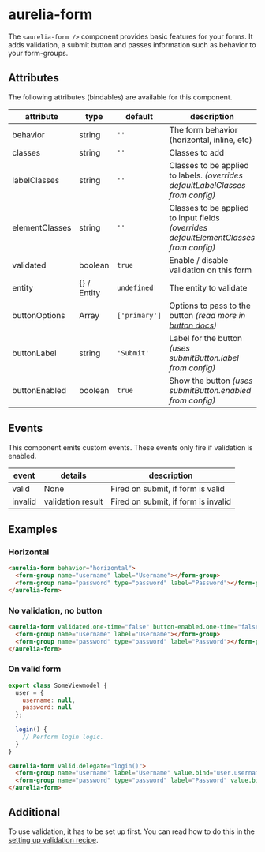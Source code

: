 # aurelia-form
The `<aurelia-form />` component provides basic features for your forms.
It adds validation, a submit button and passes information such as behavior to your form-groups.

## Attributes

The following attributes (bindables) are available for this component.

| attribute | type | default | description |
|---|---|---|---|
| behavior | string | `''` | The form behavior (horizontal, inline, etc) |
| classes | string | `''` | Classes to add |
| labelClasses | string | `''` | Classes to be applied to labels. _(overrides defaultLabelClasses from config)_ |
| elementClasses | string | `''` | Classes to be applied to input fields _(overrides defaultElementClasses from config)_ |
| validated | boolean | `true` | Enable / disable validation on this form |
| entity | {} / Entity | `undefined` | The entity to validate |
| buttonOptions | Array | `['primary']` | Options to pass to the button _(read more in [button docs](./form-button.md))_ |
| buttonLabel | string | `'Submit'` | Label for the button _(uses submitButton.label from config)_ |
| buttonEnabled | boolean | `true` | Show the button _(uses submitButton.enabled from config)_ |

## Events
This component emits custom events. These events only fire if validation is enabled.

| event | details | description |
|---|---|---|
| valid | None | Fired on submit, if form is valid |
| invalid | validation result | Fired on submit, if form is invalid |

## Examples

### Horizontal

```html
<aurelia-form behavior="horizontal">
  <form-group name="username" label="Username"></form-group>
  <form-group name="password" type="password" label="Password"></form-group>
</aurelia-form>
```

### No validation, no button

```html
<aurelia-form validated.one-time="false" button-enabled.one-time="false">
  <form-group name="username" label="Username"></form-group>
  <form-group name="password" type="password" label="Password"></form-group>
</aurelia-form>
```

### On valid form

```js
export class SomeViewmodel {
  user = {
    username: null,
    password: null
  };
  
  login() {
    // Perform login logic.
  }
}
```

```html
<aurelia-form valid.delegate="login()">
  <form-group name="username" label="Username" value.bind="user.username"></form-group>
  <form-group name="password" type="password" label="Password" value.bind="password"></form-group>
</aurelia-form>
```

## Additional
To use validation, it has to be set up first.
You can read how to do this in the [setting up validation recipe](../cookbook/setting-up-validation.md).
